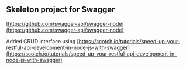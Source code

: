 ## Skeleton project for Swagger

[https://github.com/swagger-api/swagger-node](https://github.com/swagger-api/swagger-node)

Added CRUD interface using [https://scotch.io/tutorials/speed-up-your-restful-api-development-in-node-js-with-swagger](https://scotch.io/tutorials/speed-up-your-restful-api-development-in-node-js-with-swagger)